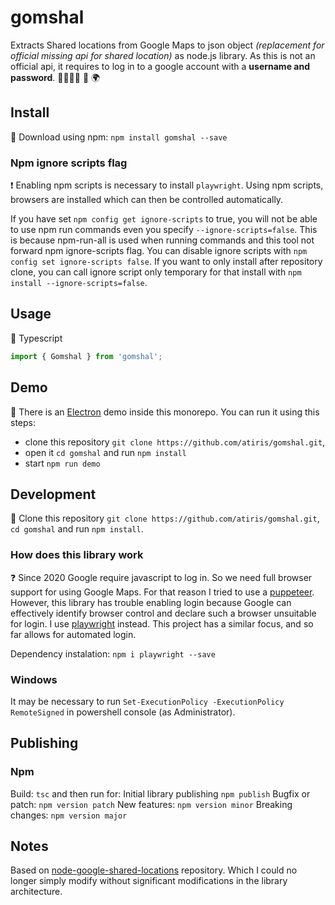 # gomshal

 Extracts Shared locations from Google Maps to json object *(replacement for official missing api for shared location)* as node.js library. As this is not an official api, it requires to log in to a google account with a **username and password**. 👨‍👩‍👧‍👦 🔎 🌍

## Install

🔽 Download using npm: `npm install gomshal --save`

### Npm ignore scripts flag

❗️ Enabling npm scripts is necessary to install `playwright`. Using npm scripts, browsers are installed which can then be controlled automatically.

If you have set `npm config get ignore-scripts` to true, you will not be able to use npm run commands even you specify `--ignore-scripts=false`. This is because npm-run-all is used when running commands and this tool not forward npm ignore-scripts flag. You can disable ignore scripts with `npm config set ignore-scripts false`. If you want to only install after repository clone, you can call ignore script only temporary for that install with `npm install --ignore-scripts=false`.

## Usage

👅 Typescript

```typescript
import { Gomshal } from 'gomshal';

```

## Demo

👀 There is an [Electron](<https://www.electronjs.org/>) demo inside this monorepo. You can run it using this steps:

- clone this repository `git clone https://github.com/atiris/gomshal.git`,
- open it `cd gomshal` and run `npm install`
- start `npm run demo`

## Development

🔽 Clone this repository `git clone https://github.com/atiris/gomshal.git`, `cd gomshal` and run `npm install`.

### How does this library work

❓ Since 2020 Google require javascript to log in. So we need full browser support for using Google Maps. For that reason I tried to use a [puppeteer](<https://pptr.dev/>). However, this library has trouble enabling login because Google can effectively identify browser control and declare such a browser unsuitable for login. I use [playwright](<https://playwright.dev/>) instead. This project has a similar focus, and so far allows for automated login.

Dependency instalation: `npm i playwright --save`

### Windows

It may be necessary to run `Set-ExecutionPolicy -ExecutionPolicy RemoteSigned` in powershell console (as Administrator).

## Publishing

### Npm

Build: `tsc` and then run for:
Initial library publishing `npm publish`
Bugfix or patch: `npm version patch`
New features: `npm version minor`
Breaking changes: `npm version major`

## Notes

Based on [node-google-shared-locations](<https://github.com/Vaelek/node-google-shared-locations>) repository. Which I could no longer simply modify without significant modifications in the library architecture.
